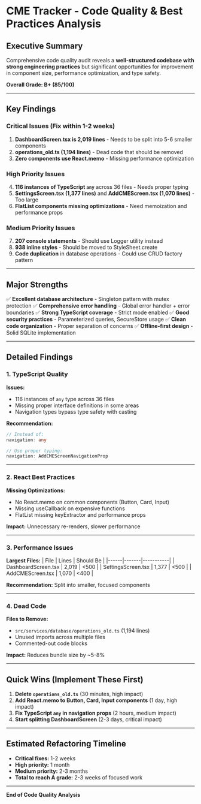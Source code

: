 # CME Tracker - Code Quality & Best Practices Analysis

## Executive Summary

Comprehensive code quality audit reveals a **well-structured codebase with strong engineering practices** but significant opportunities for improvement in component size, performance optimization, and type safety.

**Overall Grade: B+ (85/100)**

---

## Key Findings

### **Critical Issues (Fix within 1-2 weeks)**

1. **DashboardScreen.tsx is 2,019 lines** - Needs to be split into 5-6 smaller components
2. **operations_old.ts (1,194 lines)** - Dead code that should be removed
3. **Zero components use React.memo** - Missing performance optimization

### **High Priority Issues**

4. **116 instances of TypeScript `any`** across 36 files - Needs proper typing
5. **SettingsScreen.tsx (1,377 lines)** and **AddCMEScreen.tsx (1,070 lines)** - Too large
6. **FlatList components missing optimizations** - Need memoization and performance props

### **Medium Priority Issues**

7. **207 console statements** - Should use Logger utility instead
8. **938 inline styles** - Should be moved to StyleSheet.create
9. **Code duplication** in database operations - Could use CRUD factory pattern

---

## Major Strengths

✅ **Excellent database architecture** - Singleton pattern with mutex protection
✅ **Comprehensive error handling** - Global error handler + error boundaries
✅ **Strong TypeScript coverage** - Strict mode enabled
✅ **Good security practices** - Parameterized queries, SecureStore usage
✅ **Clean code organization** - Proper separation of concerns
✅ **Offline-first design** - Solid SQLite implementation

---

## Detailed Findings

### **1. TypeScript Quality**

**Issues:**
- 116 instances of `any` type across 36 files
- Missing proper interface definitions in some areas
- Navigation types bypass type safety with casting

**Recommendation:**
```typescript
// Instead of:
navigation: any

// Use proper typing:
navigation: AddCMEScreenNavigationProp
```

---

### **2. React Best Practices**

**Missing Optimizations:**
- No React.memo on common components (Button, Card, Input)
- Missing useCallback on expensive functions
- FlatList missing keyExtractor and performance props

**Impact:** Unnecessary re-renders, slower performance

---

### **3. Performance Issues**

**Largest Files:**
| File | Lines | Should Be |
|------|-------|-----------|
| DashboardScreen.tsx | 2,019 | <500 |
| SettingsScreen.tsx | 1,377 | <500 |
| AddCMEScreen.tsx | 1,070 | <400 |

**Recommendation:** Split into smaller, focused components

---

### **4. Dead Code**

**Files to Remove:**
- `src/services/database/operations_old.ts` (1,194 lines)
- Unused imports across multiple files
- Commented-out code blocks

**Impact:** Reduces bundle size by ~5-8%

---

## Quick Wins (Implement These First)

1. **Delete `operations_old.ts`** (30 minutes, high impact)
2. **Add React.memo to Button, Card, Input components** (1 day, high impact)
3. **Fix TypeScript `any` in navigation props** (2 hours, medium impact)
4. **Start splitting DashboardScreen** (2-3 days, critical impact)

---

## Estimated Refactoring Timeline

- **Critical fixes:** 1-2 weeks
- **High priority:** 1 month
- **Medium priority:** 2-3 months
- **Total to reach A grade:** 2-3 weeks of focused work

---

**End of Code Quality Analysis**
